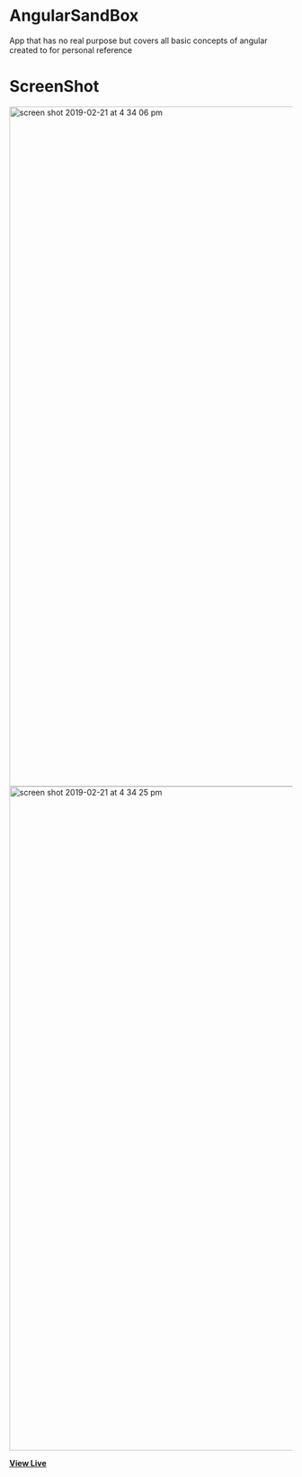 # AngularSandBox

App that has no real purpose but covers all basic concepts of angular created to for personal reference

# ScreenShot

<img width="1210" alt="screen shot 2019-02-21 at 4 34 06 pm" src="https://user-images.githubusercontent.com/28902787/53211662-e31bfd00-35f6-11e9-9f8c-2f8c246de86c.png">
<img width="1182" alt="screen shot 2019-02-21 at 4 34 25 pm" src="https://user-images.githubusercontent.com/28902787/53211665-e616ed80-35f6-11e9-9fdf-037ca734f271.png">

**[View Live](http://angularsandbox.surge.sh/)**
